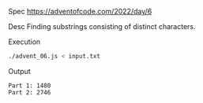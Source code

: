Spec https://adventofcode.com/2022/day/6

Desc Finding substrings consisting of distinct characters.

Execution

```bash
./advent_06.js < input.txt
```

Output

```
Part 1: 1480
Part 2: 2746
```

